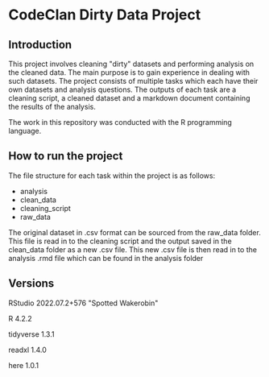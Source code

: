 # CodeClan Dirty Data Project

## Introduction

This project involves cleaning "dirty" datasets and performing analysis on the cleaned data. 
The main purpose is to gain experience in dealing with such datasets. The project consists of multiple tasks which each have their own datasets and analysis questions. The outputs of each task are a cleaning script, a cleaned dataset and a markdown document containing the results of the analysis. 
 
The work in this repository was conducted with the R programming language. 

## How to run the project

The file structure for each task within the project is as follows:
- analysis
- clean_data
- cleaning_script
- raw_data

The original dataset in .csv format can be sourced from the raw_data folder. This file is read in to the cleaning script and the output saved in the clean_data folder as a new .csv file. This new .csv file is then read in to the analysis .rmd file which can be found in the analysis folder 

## Versions

RStudio     2022.07.2+576 "Spotted Wakerobin" 

R           4.2.2

tidyverse   1.3.1

readxl      1.4.0

here        1.0.1
